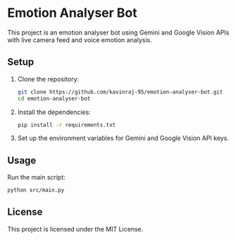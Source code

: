 # Emotion Analyser Bot

This project is an emotion analyser bot using Gemini and Google Vision APIs with live camera feed and voice emotion analysis.

## Setup

1. Clone the repository:
   ```sh
   git clone https://github.com/kavinraj-95/emotion-analyser-bot.git
   cd emotion-analyser-bot
   ```

2. Install the dependencies:
   ```sh
   pip install -r requirements.txt
   ```

3. Set up the environment variables for Gemini and Google Vision API keys.

## Usage

Run the main script:
```sh
python src/main.py
```

## License

This project is licensed under the MIT License.